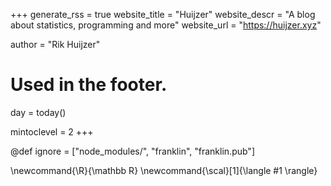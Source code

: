 +++
generate_rss = true
website_title = "Huijzer"
website_descr = "A blog about statistics, programming and more"
website_url = "https://huijzer.xyz"

author = "Rik Huijzer"

# Used in the footer.
day = today()

mintoclevel = 2
+++

<!--
Add here files or directories that should be ignored by Franklin, otherwise
these files might be copied and, if markdown, processed by Franklin which
you might not want. Indicate directories by ending the name with a `/`.
-->
@def ignore = ["node_modules/", "franklin", "franklin.pub"]

<!--
Add here global latex commands to use throughout your
pages. It can be math commands but does not need to be.
For instance:
* \newcommand{\phrase}{This is a long phrase to copy.}
-->
\newcommand{\R}{\mathbb R}
\newcommand{\scal}[1]{\langle #1 \rangle}
